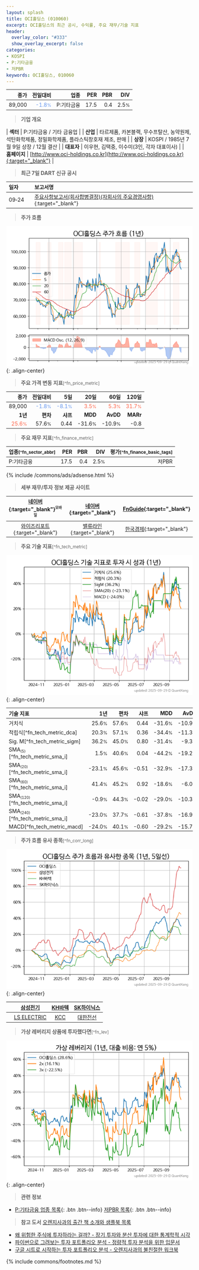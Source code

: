 ```yaml
---
layout: splash
title: OCI홀딩스 (010060)
excerpt: OCI홀딩스의 최근 공시, 수익률, 주요 재무/기술 지표
header:
  overlay_color: "#333"
  show_overlay_excerpt: false
categories:
- KOSPI
- P:기타금융
- 저PBR
keywords: OCI홀딩스, 010060
---
```


| **종가** | **전일대비** | **업종** | **PER** | **PBR** | **DIV** |
| -------: | -----------: | -------: | ------: | ------: | ------: |
| 89,000 | <span style="color: cornflowerblue">-1.8<small>%</small></span> | P:기타금융 | 17.5 | 0.4 | 2.5<small>%</small> |

<!-- more -->


> **기업 개요**<a id="company"></a>

| <span style="white-space:nowrap;">**섹터**</span> | P:기타금융 / 기타 금융업 |
| <span style="white-space:nowrap;">**산업**</span> | 타르제품, 카본블랙, 무수프탈산, 농약원제, 석탄화학제품, 정밀화학제품, 플라스틱창호재 제조, 판매 |
| <span style="white-space:nowrap;">**상장**</span> | KOSPI / 1985년 7월 9일 상장 / 12월 결산 |
| <span style="white-space:nowrap;">**대표자**</span> | 이우현, 김택중, 이수미(3인, 각자 대표이사) |
| <span style="white-space:nowrap;">**홈페이지**</span> | [http://www.oci-holdings.co.kr](http://www.oci-holdings.co.kr){:target="_blank"} |


> **최근 7일 DART 신규 공시**<a id="dart"></a>

| **일자** |      | **보고서명** |
| :------- | :--- | :----------- |
| 09&#x2011;24 | | [주요사항보고서(회사합병결정)(자회사의 주요경영사항)              ](https://dart.fss.or.kr/dsaf001/main.do?rcpNo=20250924800326){:target="_blank"} |


> **주가 흐름**<a id="price"></a>

![010060](/stock/images/010060.png){: .align-center}


> **주요 가격 변동 지표**<small>[^fn_price_metric]</small>

| **종가** | **전일대비** | **5일** | **20일** | **60일** | **120일** |
| -------: | -----------: | ------: | -------: | -------: | --------: |
| 89,000 | <span style="color: cornflowerblue">-1.8<small>%</small></span> | <span style="color: cornflowerblue">-8.1<small>%</small></span> | <span style="color: tomato">3.5<small>%</small></span> | <span style="color: tomato">5.3<small>%</small></span> | <span style="color: tomato">31.7<small>%</small></span> |
| **1년** | **편차** | **샤프** | **MDD** | **AvDD** | **MARr** |
| <span style="color: tomato">25.6<small>%</small></span> | 57.6<small>%</small> | 0.44 | -31.6<small>%</small> | -10.9<small>%</small> | -0.8 |


> **주요 재무 지표**<small>[^fn_finance_metric]</small>

| **업종**<small>[^fn_sector_abbr]</small> | **PER** | **PBR** | **DIV** | **평가**<small>[^fn_finance_basic_tags]</small> |
| :--------------------------------------- | ------: | ------: | ------: | ----------------------------------------------: |
| P:기타금융 | 17.5 | 0.4 | 2.5<small>%</small> | 저PBR |



{% include /commons/ads/adsense.html %}

> **세부 재무/투자 정보 제공 사이트**

| [네이버](https://m.stock.naver.com/domestic/stock/010060/finance/summary){:target="_blank"}<sup><small>모바일</small></sup> | [네이버](https://finance.naver.com/item/coinfo.naver?code=010060){:target="_blank"} | [FnGuide](https://comp.fnguide.com/SVO2/ASP/SVD_Invest.asp?gicode=A010060&MenuYn=Y){:target="_blank"} |
| :---: | :---: | :---: |
| [와이즈리포트](https://comp.wisereport.co.kr/company/c1040001.aspx?cmp_cd=010060){:target="_blank"} | [밸류라인](https://www.valueline.co.kr/finance/summary/010060){:target="_blank"} | [한국경제](https://markets.hankyung.com/stock/010060/financial-summary){:target="_blank"} |


> **주요 기술 지표**<small>[^fn_tech_metric]</small>


![010060](/stock/images/010060_tech.png){: .align-center}

| **기술 지표** | **1년** | **편차** | **샤프** | **MDD** | **AvDD** |
| :------------ | ------: | -----------: | -------: | ------: | -------: |
| 거치식 | 25.6<small>%</small> | 57.6<small>%</small> | 0.44 | -31.6<small>%</small> | -10.9<small>%</small> |
| 적립식[^fn_tech_metric_dca] | 20.3<small>%</small> | 57.1<small>%</small> | 0.36 | -34.4<small>%</small> | -11.3<small>%</small> |
| Sig. M[^fn_tech_metric_sigm] | 36.2<small>%</small> | 45.0<small>%</small> | 0.80 | -31.4<small>%</small> | -9.3<small>%</small> |
| SMA<small><sub>(5)</sub></small>[^fn_tech_metric_sma_i] | 1.5<small>%</small> | 40.6<small>%</small> | 0.04 | -44.2<small>%</small> | -19.2<small>%</small> |
| SMA<small><sub>(20)</sub></small>[^fn_tech_metric_sma_i] | -23.1<small>%</small> | 45.6<small>%</small> | -0.51 | -32.9<small>%</small> | -17.3<small>%</small> |
| SMA<small><sub>(60)</sub></small>[^fn_tech_metric_sma_i] | 41.4<small>%</small> | 45.2<small>%</small> | 0.92 | -18.6<small>%</small> | -6.0<small>%</small> |
| SMA<small><sub>(120)</sub></small>[^fn_tech_metric_sma_i] | -0.9<small>%</small> | 44.3<small>%</small> | -0.02 | -29.0<small>%</small> | -10.3<small>%</small> |
| SMA<small><sub>(240)</sub></small>[^fn_tech_metric_sma_i] | -23.0<small>%</small> | 37.7<small>%</small> | -0.61 | -37.8<small>%</small> | -16.9<small>%</small> |
| MACD[^fn_tech_metric_macd] | -24.0<small>%</small> | 40.1<small>%</small> | -0.60 | -29.2<small>%</small> | -15.7<small>%</small> |


> **주가 흐름 유사 종목**<a id="corr"></a><small>[^fn_corr_long]</small>

![010060](/stock/images/010060_corr.png){: .align-center}

|       | [삼성전기](/009150/) | [KH바텍](/060720/) | [SK하이닉스](/000660/) |
| :---: | :------------------------------------: | :------------------------------------: | :------------------------------------: |
|       | [LS ELECTRIC](/010120/) | [KCC](/002380/) | [대한전선](/001440/) |


> **가상 레버리지 상품에 투자했다면**<a id="2x"></a><small>[^fn_lev]</small>

![010060](/stock/images/010060_2x.png){: .align-center}


> **관련 정보**

- [P:기타금융 업종 목록](/stats/sector/kospi_업종_기타금융_종목/){: .btn .btn--info} [저PBR 목록](/fn/fn_low_pbr/){: .btn .btn--info}

> **참고 도서** [오렌지사과의 출간 책 소개와 샘플북 목록](https://kongdori.tistory.com/691)

- [왜 위험한 주식에 투자하라는 걸까? - 장기 투자와 분산 투자에 대한 통계학적 시각](https://kongdori.tistory.com/421)
- [파이썬으로 그려보는 투자 포트폴리오 분석  - 정량적 투자 분석을 위한 입문서](https://kongdori.tistory.com/643)
- [구글 시트로 시작하는 투자 포트폴리오 분석 - 오렌지사과의 불친절한 워크북](https://kongdori.tistory.com/449)


{% include commons/footnotes.md %}